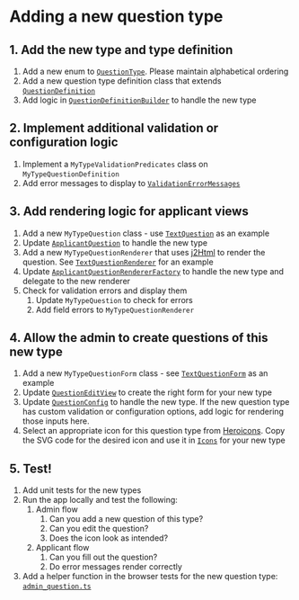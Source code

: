 # Adding a new question type

## 1. Add the new type and type definition
1. Add a new enum to [`QuestionType`](https://github.com/seattle-uat/civiform/blob/main/universal-application-tool-0.0.1/app/services/question/types/QuestionType.java). Please maintain alphabetical ordering
1. Add a new question type definition class that extends [`QuestionDefinition`](https://github.com/seattle-uat/civiform/blob/main/universal-application-tool-0.0.1/app/services/question/types/QuestionDefinition.java)
1. Add logic in [`QuestionDefinitionBuilder`](https://github.com/seattle-uat/civiform/blob/main/universal-application-tool-0.0.1/app/services/question/types/QuestionDefinitionBuilder.java) to handle the new type

## 2. Implement additional validation or configuration logic
1. Implement a `MyTypeValidationPredicates` class on `MyTypeQuestionDefinition`
1. Add error messages to display to [`ValidationErrorMessages`](https://github.com/seattle-uat/civiform/blob/main/universal-application-tool-0.0.1/app/services/applicant/ValidationErrorMessage.java)

## 3. Add rendering logic for applicant views
1. Add a new `MyTypeQuestion` class - use [`TextQuestion`](https://github.com/seattle-uat/civiform/blob/main/universal-application-tool-0.0.1/app/services/applicant/question/TextQuestion.java) as an example
1. Update [`ApplicantQuestion`](https://github.com/seattle-uat/civiform/blob/main/universal-application-tool-0.0.1/app/services/applicant/question/ApplicantQuestion.java) to handle the new type
1. Add a new `MyTypeQuestionRenderer` that uses [j2Html](https://j2html.com/) to render the question. See [`TextQuestionRenderer`](https://github.com/seattle-uat/civiform/blob/main/universal-application-tool-0.0.1/app/views/questiontypes/TextQuestionRenderer.java) for an example
1. Update [`ApplicantQuestionRendererFactory`](https://github.com/seattle-uat/civiform/blob/main/universal-application-tool-0.0.1/app/views/questiontypes/ApplicantQuestionRendererFactory.java) to handle the new type and delegate to the new renderer
1. Check for validation errors and display them
    1. Update `MyTypeQuestion` to check for errors
    1. Add field errors to `MyTypeQuestionRenderer`

## 4. Allow the admin to create questions of this new type
1. Add a new `MyTypeQuestionForm` class - see [`TextQuestionForm`](https://github.com/seattle-uat/civiform/blob/main/universal-application-tool-0.0.1/app/forms/TextQuestionForm.java) as an example
1. Update [`QuestionEditView`](https://github.com/seattle-uat/civiform/blob/main/universal-application-tool-0.0.1/app/views/admin/questions/QuestionEditView.java) to create the right form for your new type
1. Update [`QuestionConfig`](https://github.com/seattle-uat/civiform/blob/main/universal-application-tool-0.0.1/app/views/admin/questions/QuestionConfig.java) to handle the new type. If the new question type has custom validation or configuration options, add logic for rendering those inputs here.
1. Select an appropriate icon for this question type from [Heroicons](https://heroicons.com/). Copy the SVG code for the desired icon and use it in [`Icons`](https://github.com/seattle-uat/civiform/blob/main/universal-application-tool-0.0.1/app/views/components/Icons.java) for your new type

## 5. Test!
1. Add unit tests for the new types
1. Run the app locally and test the following:
    1. Admin flow
        1. Can you add a new question of this type?
        1. Can you edit the question?
        1. Does the icon look as intended?
    1. Applicant flow
        1. Can you fill out the question?
        1. Do error messages render correctly
1. Add a helper function in the browser tests for the new question type: [`admin_question.ts`](https://github.com/seattle-uat/civiform/blob/main/browser-test/src/support/admin_questions.ts)